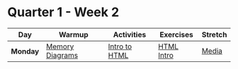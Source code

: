 # Quarter 1 - Week 2

<!-- BEGIN SCHEDULE -->

<table>
  <thead>
    <tr>
      <th>Day</th>
      <th>Warmup</th>
      <th>Activities</th>
      <th>Exercises</th>
      <th>Stretch</th>
    </tr>
  </thead>
  <tbody>
    <tr>
      <th rowspan="1">Monday</th>
      <td rowspan="1"><a href="../../JavaScript Memory Diagrams">Memory Diagrams</a>
      </td>
      <td><a href="../../HTML/Intro.md">Intro to HTML</a>
      </td>
      <td><a href="https://github.com/gSchool/html-intro">HTML Intro</a>
      </td>
      <td><a href="../../HTML/Media.md">Media</a>
      </td>
    </tr>
  </tbody>
</table>
<!-- END SCHEDULE -->
